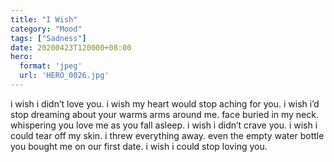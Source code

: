 ```yaml
---
title: "I Wish"
category: "Mood"
tags: ["Sadness"]
date: 20200423T120000+08:00
hero:
  format: 'jpeg'
  url: 'HERO_0026.jpg'
---
```

i wish i didn’t love you. i wish my heart would stop aching for you. i wish i’d stop dreaming about your warms arms around me. face buried in my neck. whispering you love me as you fall asleep.
i wish i didn’t crave you. i wish i could tear off my skin. i threw everything away. even the empty water bottle you bought me on our first date. i wish i could stop loving you.
